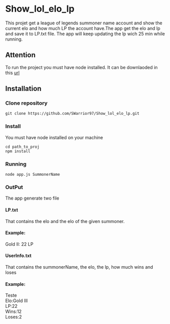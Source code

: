 # Show_lol_elo_lp


This projet get a league of legends summoner name account and show the current elo and how much LP the account have.The app get the elo and lp and save it to LP.txt file. The app will keep updating the lp wich 25 min while running.

## Attention
To run the project you must have node installed. It can be downlaoded in this [url](https://nodejs.org/en/download/) 

## Installation
### Clone repository

```shell
git clone https://github.com/SWarrior97/Show_lol_elo_lp.git
```

### Install
You must have node installed on your machine
```shell
cd path_to_proj
npm install
```
### Running
```shell
node app.js SummonerName
```

### OutPut
The app generate two file<br>
#### LP.txt
That contains the elo and the elo of the given summoner.<br>

#### Example:
Gold II: 22 LP<br>
#### UserInfo.txt
That contains the summonerName, the elo, the lp, how much wins and loses <br>

#### Example:
Teste <br>
Elo:Gold III <br>
LP:22 <br>
Wins:12 <br>
Loses:2 <br>
